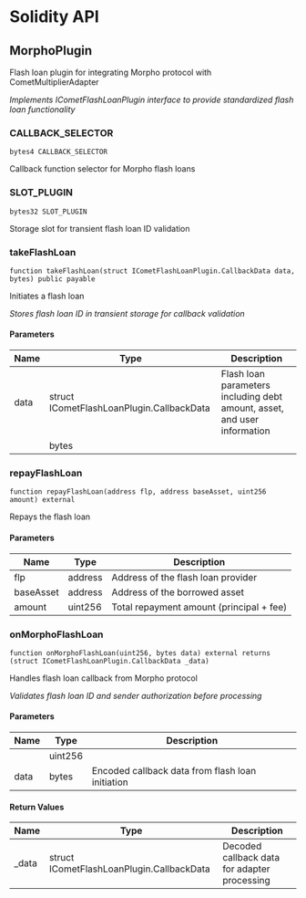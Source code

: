 # Solidity API

## MorphoPlugin

Flash loan plugin for integrating Morpho protocol with CometMultiplierAdapter

_Implements ICometFlashLoanPlugin interface to provide standardized flash loan functionality_

### CALLBACK_SELECTOR

```solidity
bytes4 CALLBACK_SELECTOR
```

Callback function selector for Morpho flash loans

### SLOT_PLUGIN

```solidity
bytes32 SLOT_PLUGIN
```

Storage slot for transient flash loan ID validation

### takeFlashLoan

```solidity
function takeFlashLoan(struct ICometFlashLoanPlugin.CallbackData data, bytes) public payable
```

Initiates a flash loan

_Stores flash loan ID in transient storage for callback validation_

#### Parameters

| Name | Type | Description |
| ---- | ---- | ----------- |
| data | struct ICometFlashLoanPlugin.CallbackData | Flash loan parameters including debt amount, asset, and user information |
|  | bytes |  |

### repayFlashLoan

```solidity
function repayFlashLoan(address flp, address baseAsset, uint256 amount) external
```

Repays the flash loan

#### Parameters

| Name | Type | Description |
| ---- | ---- | ----------- |
| flp | address | Address of the flash loan provider |
| baseAsset | address | Address of the borrowed asset |
| amount | uint256 | Total repayment amount (principal + fee) |

### onMorphoFlashLoan

```solidity
function onMorphoFlashLoan(uint256, bytes data) external returns (struct ICometFlashLoanPlugin.CallbackData _data)
```

Handles flash loan callback from Morpho protocol

_Validates flash loan ID and sender authorization before processing_

#### Parameters

| Name | Type | Description |
| ---- | ---- | ----------- |
|  | uint256 |  |
| data | bytes | Encoded callback data from flash loan initiation |

#### Return Values

| Name | Type | Description |
| ---- | ---- | ----------- |
| _data | struct ICometFlashLoanPlugin.CallbackData | Decoded callback data for adapter processing |


